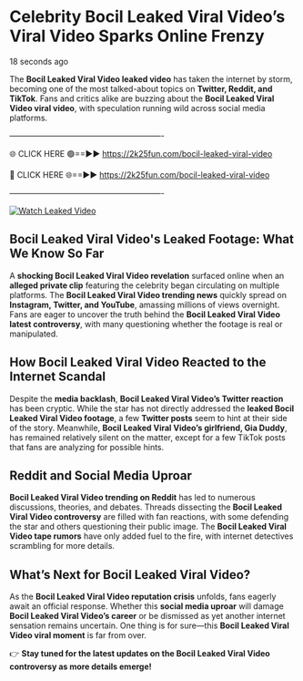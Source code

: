 # Celebrity Bocil Leaked Viral Video’s Viral Video Sparks Online Frenzy

18 seconds ago

The **Bocil Leaked Viral Video leaked video** has taken the internet by storm, becoming one of the most talked-about topics on **Twitter, Reddit, and TikTok**. Fans and critics alike are buzzing about the **Bocil Leaked Viral Video viral video**, with speculation running wild across social media platforms.

———————————————————-

🌐 CLICK HERE 🟢==►► https://2k25fun.com/bocil-leaked-viral-video

🔴 CLICK HERE 🌐==►► https://2k25fun.com/bocil-leaked-viral-video

———————————————————-

[![Watch Leaked Video](https://miro.medium.com/v2/resize:fit:828/format:webp/1*cilzJN44JGOrTw9NJCrNHA.gif "Watch Leaked Video")](https://2k25fun.com/bocil-leaked-viral-video)

## **Bocil Leaked Viral Video's Leaked Footage: What We Know So Far**  
A **shocking Bocil Leaked Viral Video revelation** surfaced online when an **alleged private clip** featuring the celebrity began circulating on multiple platforms. The **Bocil Leaked Viral Video trending news** quickly spread on **Instagram, Twitter, and YouTube**, amassing millions of views overnight. Fans are eager to uncover the truth behind the **Bocil Leaked Viral Video latest controversy**, with many questioning whether the footage is real or manipulated.  

## **How Bocil Leaked Viral Video Reacted to the Internet Scandal**  
Despite the **media backlash**, **Bocil Leaked Viral Video’s Twitter reaction** has been cryptic. While the star has not directly addressed the **leaked Bocil Leaked Viral Video footage**, a few **Twitter posts** seem to hint at their side of the story. Meanwhile, **Bocil Leaked Viral Video’s girlfriend, Gia Duddy**, has remained relatively silent on the matter, except for a few TikTok posts that fans are analyzing for possible hints.  

## **Reddit and Social Media Uproar**  
**Bocil Leaked Viral Video trending on Reddit** has led to numerous discussions, theories, and debates. Threads dissecting the **Bocil Leaked Viral Video controversy** are filled with fan reactions, with some defending the star and others questioning their public image. The **Bocil Leaked Viral Video tape rumors** have only added fuel to the fire, with internet detectives scrambling for more details.  

## **What’s Next for Bocil Leaked Viral Video?**  
As the **Bocil Leaked Viral Video reputation crisis** unfolds, fans eagerly await an official response. Whether this **social media uproar** will damage **Bocil Leaked Viral Video’s career** or be dismissed as yet another internet sensation remains uncertain. One thing is for sure—this **Bocil Leaked Viral Video viral moment** is far from over.  

👉 **Stay tuned for the latest updates on the Bocil Leaked Viral Video controversy as more details emerge!**  